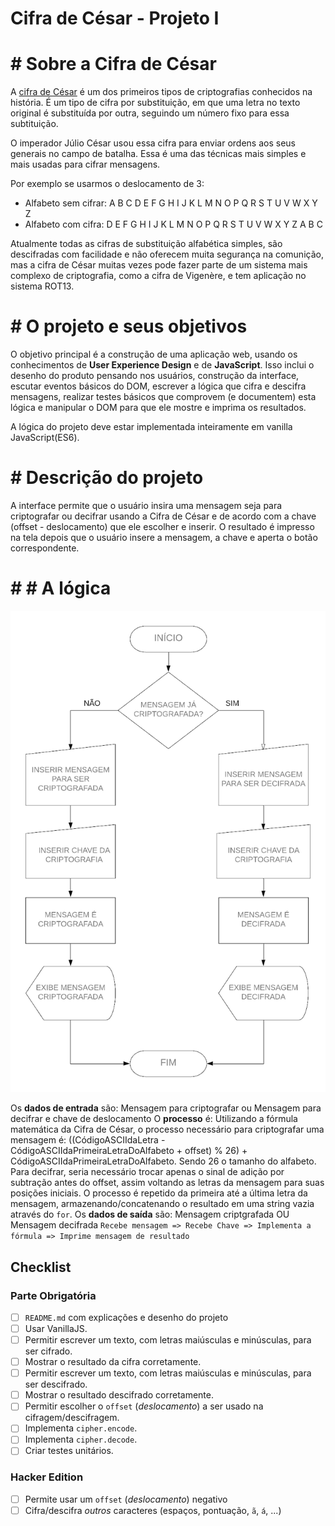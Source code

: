 # Cifra de César - Projeto I

# # Sobre a Cifra de César
A [cifra de César](https://pt.wikipedia.org/wiki/Cifra_de_C%C3%A9sar) é um dos
primeiros tipos de criptografias conhecidos na história. É um tipo de cifra por
substituição, em que uma letra no texto original é substituída por outra,
seguindo um número fixo para essa subtituição.

O imperador Júlio César usou essa cifra para enviar ordens aos seus generais no
campo de batalha. Essa é uma das técnicas mais simples e mais usadas para
cifrar mensagens.

Por exemplo se usarmos o deslocamento de 3:

* Alfabeto sem cifrar: A B C D E F G H I J K L M N O P Q R S T U V W X Y Z
* Alfabeto com cifra:  D E F G H I J K L M N O P Q R S T U V W X Y Z A B C

Atualmente todas as cifras de substituição alfabética simples, são descifradas
com facilidade e não oferecem muita segurança na comunição, mas a cifra de
César muitas vezes pode fazer parte de um sistema mais complexo de
criptografia, como a cifra de Vigenère, e tem aplicação no sistema ROT13.

# # O projeto e seus objetivos
O objetivo principal é a construção de uma aplicação web, usando os conhecimentos de **User Experience Design** e de **JavaScript**. Isso inclui o desenho do produto pensando nos usuários, construção da interface, escutar eventos básicos do DOM, escrever a lógica que cifra e descifra mensagens, realizar testes básicos que comprovem (e documentem) esta lógica e manipular o DOM para que ele mostre e imprima os resultados.

A lógica do projeto deve estar implementada inteiramente em vanilla JavaScript(ES6).

# # Descrição do projeto
A interface permite que o usuário insira uma mensagem seja para criptografar ou decifrar usando a Cifra de César e de acordo com a chave (offset - deslocamento) que ele escolher e inserir.
O resultado é impresso na tela depois que o usuário insere a mensagem, a chave e aperta o botão correspondente.

# # # A lógica
![diagrama-de-blocos](https://github.com/vonhappatsch/caesar-cipher/blob/master/diagrama.png)

Os **dados de entrada** são: Mensagem para criptografar ou Mensagem para decifrar e chave de deslocamento
O **processo** é: Utilizando a fórmula matemática da Cifra de César, o processo necessário para criptografar uma mensagem é: ((CódigoASCIIdaLetra - CódigoASCIIdaPrimeiraLetraDoAlfabeto + offset) % 26) + CódigoASCIIdaPrimeiraLetraDoAlfabeto. Sendo 26 o tamanho do alfabeto. Para decifrar, seria necessário trocar apenas o sinal de adição por subtração antes do offset, assim voltando as letras da mensagem para suas posições iniciais. O processo é repetido da primeira até a última letra da mensagem, armazenando/concatenando o resultado em uma string vazia através do `for`.
Os **dados de saída** são: Mensagem criptgrafada OU Mensagem decifrada
`Recebe mensagem => Recebe Chave => Implementa a fórmula => Imprime mensagem de resultado`

## Checklist
### Parte Obrigatória
* [ ] `README.md` com explicações e desenho do projeto
* [ ] Usar VanillaJS.
* [ ] Permitir escrever um texto, com letras maiúsculas e minúsculas, para ser
  cifrado.
* [ ] Mostrar o resultado da cifra corretamente.
* [ ] Permitir escrever um texto, com letras maiúsculas e minúsculas, para ser
  descifrado.
* [ ] Mostrar o resultado descifrado corretamente.
* [ ] Permitir escolher o `offset` (_deslocamento_) a ser usado na
  cifragem/descifragem.
* [ ] Implementa `cipher.encode`.
* [ ] Implementa `cipher.decode`.
* [ ] Criar testes unitários.

### Hacker Edition
* [ ] Permite usar um `offset` (_deslocamento_) negativo
* [ ] Cifra/descifra _outros_ caracteres (espaços, pontuação, `ã`, `á`, ...)
